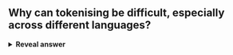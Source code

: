 ## Why can tokenising be difficult, especially across different languages?
<details>
<summary><b>Reveal answer</b></summary>
Simply splitting by words isnt good enough, as sometimes theres a new meaning when multiple words are combined
</details>
